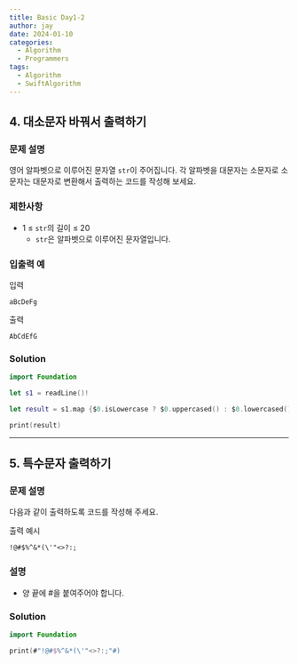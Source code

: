 ```yaml
---
title: Basic Day1-2
author: jay
date: 2024-01-10
categories:
  - Algorithm
  - Programmers
tags:
  - Algorithm
  - SwiftAlgorithm
---
```

## 4. 대소문자 바꿔서 출력하기

### 문제 설명

영어 알파벳으로 이루어진 문자열 `str`이 주어집니다. 각 알파벳을 대문자는 소문자로 소문자는 대문자로 변환해서 출력하는 코드를 작성해 보세요.

### 제한사항

- 1 ≤ `str`의 길이 ≤ 20
    - `str`은 알파벳으로 이루어진 문자열입니다.

### 입출력 예

입력

```
aBcDeFg
```

출력

```
AbCdEfG
```

### Solution
```swift
import Foundation

let s1 = readLine()!

let result = s1.map {$0.isLowercase ? $0.uppercased() : $0.lowercased()}.joined()

print(result)
```


---

## 5. 특수문자 출력하기
### 문제 설명

다음과 같이 출력하도록 코드를 작성해 주세요.

출력 예시

```
!@#$%^&*(\'"<>?:;
```
### 설명
- 양 끝에 #을 붙여주어야 합니다.

### Solution

```swift
import Foundation

print(#"!@#$%^&*(\'"<>?:;"#)
```
